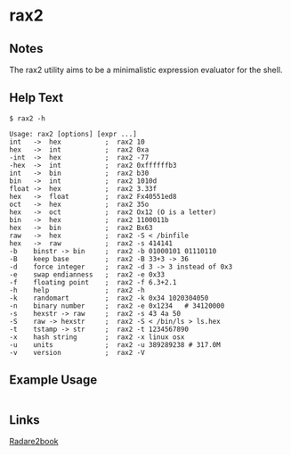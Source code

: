 # rax2

Notes
-------

The rax2 utility aims to be a minimalistic expression evaluator for the shell.

Help Text
-------
```
$ rax2 -h

Usage: rax2 [options] [expr ...]
int   ->  hex           ;  rax2 10
hex   ->  int           ;  rax2 0xa
-int  ->  hex           ;  rax2 -77
-hex  ->  int           ;  rax2 0xffffffb3
int   ->  bin           ;  rax2 b30
bin   ->  int           ;  rax2 1010d
float ->  hex           ;  rax2 3.33f
hex   ->  float         ;  rax2 Fx40551ed8
oct   ->  hex           ;  rax2 35o
hex   ->  oct           ;  rax2 Ox12 (O is a letter)
bin   ->  hex           ;  rax2 1100011b
hex   ->  bin           ;  rax2 Bx63
raw   ->  hex           ;  rax2 -S < /binfile
hex   ->  raw           ;  rax2 -s 414141
-b    binstr -> bin     ;  rax2 -b 01000101 01110110
-B    keep base         ;  rax2 -B 33+3 -> 36
-d    force integer     ;  rax2 -d 3 -> 3 instead of 0x3
-e    swap endianness   ;  rax2 -e 0x33
-f    floating point    ;  rax2 -f 6.3+2.1
-h    help              ;  rax2 -h
-k    randomart         ;  rax2 -k 0x34 1020304050
-n    binary number     ;  rax2 -e 0x1234   # 34120000
-s    hexstr -> raw     ;  rax2 -s 43 4a 50
-S    raw -> hexstr     ;  rax2 -S < /bin/ls > ls.hex
-t    tstamp -> str     ;  rax2 -t 1234567890
-x    hash string       ;  rax2 -x linux osx
-u    units             ;  rax2 -u 389289238 # 317.0M
-v    version           ;  rax2 -V
```

Example Usage
-------


```

```

Links
-------
[Radare2book](http://maijin.github.io/radare2book/introduction/rax2.html)
